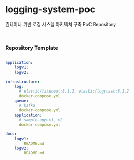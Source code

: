 # logging-system-poc

컨테이너 기반 로깅 시스템 아키텍처 구축 PoC Repository 

<br/>

### Repository Template 

```yml

application:
    logv1:
    logv2:
    
infrastructure:
    log:
      # elastic/filebeat:8.1.2, elastic/logstash:8.1.2
      docker-compose.yml
    queue:
      # kafka
      docker-compose.yml
    application:
      # sample-app-v1, v2
      docker-compose.yml 
    
docs:
    logv1:
        README.md
    logv2:
        README.md

```
